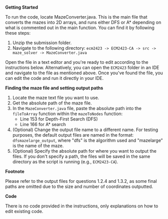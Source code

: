 **Getting Started**

To run the code, locate MazeConverter.java. This is the main file that converts the mazes into 2D arrays, and runs either DFS or A* depending on what is commented out in the main function. You can find it by following these steps:

1. Unzip the submission folder.
2. Navigate to the following directory: `ecm2423 -> ECM2423-CA -> src -> maze_solver -> MazeConverter.java`

Open the file in a text editor and you're ready to edit according to the instructions below. Alternatively, you can open the `ECM2423` folder in an IDE and navigate to the file as mentioned above. Once you've found the file, you can edit the code and run it directly in your IDE.

**Finding the maze file and setting output paths**

1. Locate the maze text file you want to use.
2. Get the absolute path of the maze file.
3. In the `MazeConverter.java` file, paste the absolute path into the `fileToArray` function within the `mazeToNodes` function:
    - Line 153 for Depth-First Search (DFS)
    - Line 166 for A* search
4. (Optional) Change the output file name to a different name. For testing purposes, the default output files are named in the format: `dfsmazelarge_output`, where "dfs" is the algorithm used and "mazelarge" is the name of the maze.
5. (Optional) Specify the absolute path for where you want to output the files. If you don't specify a path, the files will be saved in the same directory as the script is running (e.g., `ECM2423-CA`).

**Footnote**

Please refer to the output files for questions 1.2.4 and 1.3.2, as some final paths are omitted due to the size and number of coordinates outputted.

**Code**

There is no code provided in the instructions, only explanations on how to edit existing code. 
